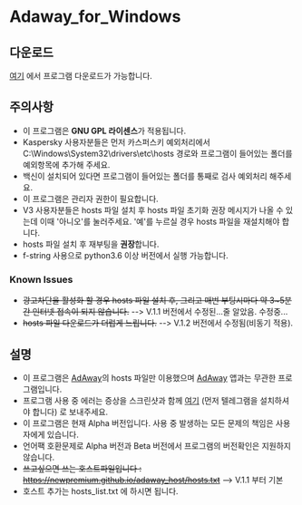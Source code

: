 # Adaway_for_Windows

## 다운로드

[여기](https://github.com/NewPremium/Adaway_for_Windows/releases) 에서 프로그램 다운로드가 가능합니다.

## 주의사항

  * 이 프로그램은 **GNU GPL 라이센스**가 적용됩니다.
  * Kaspersky 사용자분들은 먼저 카스퍼스키 예외처리에서 C:\Windows\System32\drivers\etc\hosts 경로와 프로그램이 들어있는 폴더를 예외항목에 추가해 주세요.
  * 백신이 설치되어 있다면 프로그램이 들어있는 폴더를 통째로 검사 예외처리 해주세요.
  * 이 프로그램은 관리자 권한이 필요합니다.
  * V3 사용자분들은 hosts 파일 설치 후 hosts 파일 초기화 권장 메시지가 나올 수 있는데 이때 '아니오'를 눌러주세요. '예'를 누르실 경우 hosts 파일을 재설치해야 합니다.
  * hosts 파일 설치 후 재부팅을 **권장**합니다.
  * f-string 사용으로 python3.6 이상 버전에서 실행 가능합니다.
  
  
### Known Issues

  * ~~광고차단을 활성화 할 경우 hosts 파일 설치 후, 그리고 매번 부팅시마다 약 3~5분간 인터넷 접속이 되지 않습니다.~~ --> V.1.1 버전에서 수정된...줄 알았음. 수정중...
  * ~~hosts 파일 다운로드가 더럽게 느립니다.~~ --> V.1.2 버전에서 수정됨(비동기 적용).

## 설명

* 이 프로그램은 [AdAway](https://adaway.org/)의 hosts 파일만 이용했으며 [AdAway](https://adaway.org/) 앱과는 무관한 프로그램입니다.
* 프로그램 사용 중 에러는 증상을 스크린샷과 함께 [여기](https://telegram.me/ajb3296) (먼저 텔레그램을 설치하셔야 합니다) 로 보내주세요.
* 이 프로그램은 현재 Alpha 버전입니다. 사용 중 발생하는 모든 문제의 책임은 사용자에게 있습니다.
* 언어팩 호환문제로 Alpha 버전과 Beta 버전에서 프로그램의 버전확인은 지원하지 않습니다.
* ~~쓰고싶으면 쓰는 호스트파일입니다 : https://newpremium.github.io/adaway_host/hosts.txt~~ --> V.1.1 부터 기본 
* 호스트 추가는 hosts_list.txt 에 하시면 됩니다.
